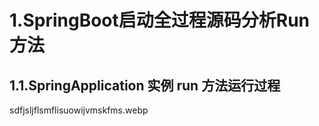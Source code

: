 # 1.SpringBoot启动全过程源码分析Run方法

## 1.1.SpringApplication 实例 run 方法运行过程

sdfjsljflsmflisuowijvmskfms.webp


